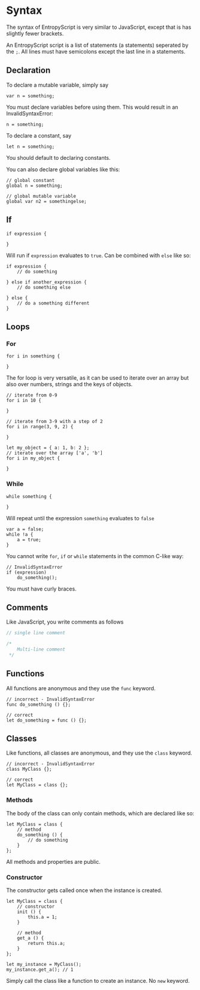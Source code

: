 # Syntax

The syntax of EntropyScript is very similar to JavaScript, except that is has slightly fewer brackets.

An EntropyScript script is a list of statements (a statements) seperated by the `;`. 
All lines must have semicolons except the last line in a statements.

## Declaration

To declare a mutable variable, simply say 
```
var n = something;
```

You must declare variables before using them.
This would result in an InvalidSyntaxError:
```
n = something;
```

To declare a constant, say
```
let n = something;
```

You should default to declaring constants.

You can also declare global variables like this:
```
// global constant
global n = something;

// global mutable variable
global var n2 = somethingelse;
```

## If

```
if expression {
	
}
```
Will run if `expression` evaluates to `true`.
Can be combined with `else` like so:

```
if expression {
	// do something
	
} else if another_expression {
	// do something else
	
} else {
    // do a something different
}
```

## Loops

### For

```
for i in something {
    
}
```

The for loop is very versatile, as it can be used to iterate over an array but also over numbers, strings and the keys of objects.

```
// iterate from 0-9
for i in 10 {
	
}

// iterate from 3-9 with a step of 2
for i in range(3, 9, 2) {
	
}

let my_object = { a: 1, b: 2 };
// iterate over the array ['a', 'b']
for i in my_object {
	
}
```

### While

```
while something {
	
}
```

Will repeat until the expression `something` evaluates to `false`

```
var a = false;
while !a {
    a = true;
}
```


You cannot write `for`, `if` or `while` statements in the common C-like way:
```
// InvalidSyntaxError
if (expression) 
	do_something();
```
You must have curly braces.

## Comments

Like JavaScript, you write comments as follows
```js
// single line comment

/*
    Multi-line comment
 */
```


## Functions

All functions are anonymous and they use the `func` keyword.

```
// incorrect - InvalidSyntaxError
func do_something () {};

// correct
let do_something = func () {};
```

## Classes

Like functions, all classes are anonymous, and they use the `class` keyword.

```
// incorrect - InvalidSyntaxError
class MyClass {};

// correct
let MyClass = class {};
```

### Methods
The body of the class can only contain methods, which are declared like so:
```
let MyClass = class {
    // method
    do_something () {
        // do something
    }
};
```
All methods and properties are public.

### Constructor
The constructor gets called once when the instance is created.
```
let MyClass = class {
    // constructor 
    init () {
        this.a = 1;
    }
    
    // method
    get_a () {
        return this.a;
    }
};

let my_instance = MyClass();
my_instance.get_a(); // 1
```
Simply call the class like a function to create an instance. No `new` keyword.